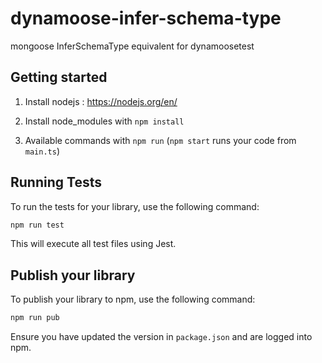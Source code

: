 # dynamoose-infer-schema-type

mongoose InferSchemaType equivalent for dynamoosetest

## Getting started

1. Install nodejs : https://nodejs.org/en/

2. Install node_modules with `npm install`

3. Available commands with `npm run` (`npm start` runs your code from `main.ts`)

## Running Tests

To run the tests for your library, use the following command:

```sh
npm run test
```

This will execute all test files using Jest.

## Publish your library

To publish your library to npm, use the following command:

```sh
npm run pub
```

Ensure you have updated the version in `package.json` and are logged into npm.
